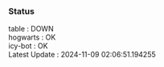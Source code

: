 ### Status


table : DOWN  
hogwarts : OK  
icy-bot : OK  
Latest Update : 2024-11-09 02:06:51.194255
